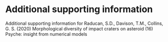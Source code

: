 # Additional supporting information
Additional supporting information for Raducan, S.D., Davison, T.M., Collins, G. S. (2020) Morphological diversity of impact craters on asteroid (16) Psyche: insight from numerical models
